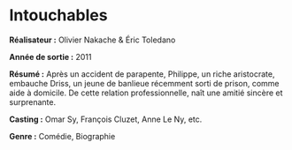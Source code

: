 # Intouchables

**Réalisateur :** Olivier Nakache & Éric Toledano

**Année de sortie :** 2011

**Résumé :** Après un accident de parapente, Philippe, un riche aristocrate, embauche Driss, un jeune de banlieue récemment sorti de prison, comme aide à domicile. De cette relation professionnelle, naît une amitié sincère et surprenante.

**Casting :** Omar Sy, François Cluzet, Anne Le Ny, etc.

**Genre :** Comédie, Biographie

